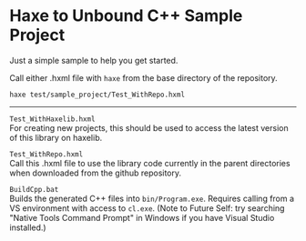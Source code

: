 # Haxe to Unbound C++ Sample Project

Just a simple sample to help you get started.

Call either .hxml file with `haxe` from the base directory of the repository.

```
haxe test/sample_project/Test_WithRepo.hxml
```

---

`Test_WithHaxelib.hxml`<br>
For creating new projects, this should be used to access the latest version of this library on haxelib.

`Test_WithRepo.hxml`<br>
Call this .hxml file to use the library code currently in the parent directories when downloaded from the github repository.

`BuildCpp.bat`<br>
Builds the generated C++ files into `bin/Program.exe`. Requires calling from a VS environment with access to `cl.exe`. (Note to Future Self: try searching "Native Tools Command Prompt" in Windows if you have Visual Studio installed.)
